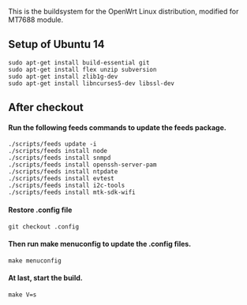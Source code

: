 This is the buildsystem for the OpenWrt Linux distribution,
  modified for MT7688 module.

## Setup of Ubuntu 14

    sudo apt-get install build-essential git
    sudo apt-get install flex unzip subversion
    sudo apt-get install zlib1g-dev
    sudo apt-get install libncurses5-dev libssl-dev

## After checkout
#### Run the following feeds commands to update the feeds package.

    ./scripts/feeds update -i
    ./scripts/feeds install node
    ./scripts/feeds install snmpd
    ./scripts/feeds install openssh-server-pam
    ./scripts/feeds install ntpdate
    ./scripts/feeds install evtest
    ./scripts/feeds install i2c-tools
    ./scripts/feeds install mtk-sdk-wifi


#### Restore .config file

    git checkout .config

#### Then run make menuconfig to update the .config files.

    make menuconfig

#### At last, start the build.

    make V=s
